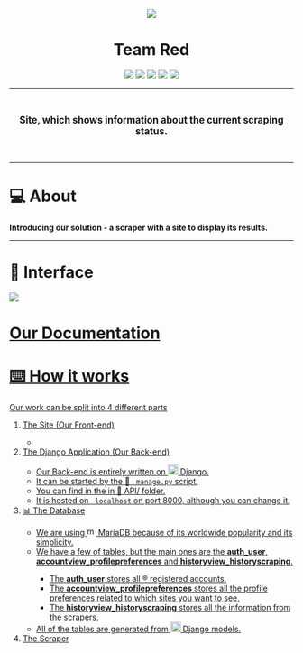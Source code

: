 <p align = "center">
<img src="https://i.imgur.com/fKw1JHJ.png">
  </p>
<h1 align="center">Team Red</h1>
<p align = "center">
   <img src = "https://img.shields.io/github/languages/count/ABPozharliev19/adatapro-internship-2021?style=for-the-badge">
   <img src = "https://img.shields.io/github/contributors/ABPozharliev19/adatapro-internship-2021?style=for-the-badge">
   <img src = "https://img.shields.io/github/repo-size/ABPozharliev19/adatapro-internship-2021?style=for-the-badge">
   <img src = "https://img.shields.io/github/last-commit/ABPozharliev19/adatapro-internship-2021?style=for-the-badge">
   <img src = "https://img.shields.io/github/languages/top/ABPozharliev19/adatapro-internship-2021?style=for-the-badge">
  </p>
<hr>
<br>
    <p align="center"><strong><big>Site, which shows information about the current scraping status.</big></strong></p>
<br>
<hr>
<h1>💻 About  </h1>
<p><strong> Introducing our solution - a scraper with a site to display its results.</strong></p>
<hr>
<h1>🎥 Interface</h1>
<img src = "interface.gif">
<h1><a href = "#">Our Documentation</h1>
<h1>⌨️ How it works</h1>
<p>Our work can be split into 4 different parts</p>
<ol>
<li>The Site (Our Front-end)</li>
<ul>
<li></li>
</ul>
<li>The Django Application (Our Back-end)</li>
<ul>
<li>Our Back-end is entirely written on <img src="https://emoji.gg/assets/emoji/py.png" width="18px" height="18px" alt="py">  Django. </li>
<li>It can be started by the 📁 <code> manage.py</code> script. </li>
<li> You can find in the in 📁 API/ folder. </li>
<li>It is hosted on <code> localhost</code> on port 8000, although you can change it.</li>
</ul>
<li>📊 The Database </li>
<ul>
<li>We are using <img src="https://i.imgur.com/o8ZCuYn.png" width="16px" height="16px" alt="mariadb"> MariaDB because of its worldwide popularity and its simplicity.</li>
<li>We have a few of tables, but the main ones are the <strong>auth_user</strong>, <strong>accountview_profilepreferences</strong> and <strong> historyview_historyscraping</strong>. </li>
<ul>
    <li> The <strong>auth_user</strong> stores all ®️ registered accounts.</li>
    <li> The <strong>accountview_profilepreferences</strong> stores all the profile preferences related to which sites you want to see. </li>
    <li> The <strong>historyview_historyscraping</strong> stores all the information from the scrapers.</li>
</ul>
<li>All of the tables are generated from <img src="https://emoji.gg/assets/emoji/py.png" width="18px" height="18px" alt="py"> Django models. </li>
</ul>
<li>The Scraper</li>
</ol>
